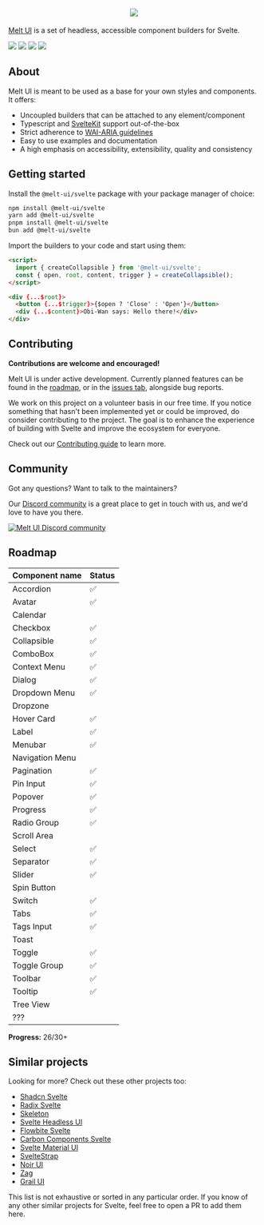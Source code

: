 <h1 align="center">
 <img align="center" src="https://raw.githubusercontent.com/melt-ui/melt-ui/main/static/banner.png"  />
</h1>

[Melt UI](https://www.melt-ui.com/) is a set of headless, accessible component
builders for Svelte.

[![](https://img.shields.io/npm/v/@melt-ui/svelte?style=flat-square)](https://www.npmjs.com/package/@melt-ui/svelte)
[![](https://img.shields.io/github/actions/workflow/status/melt-ui/melt-ui/ci.yaml?style=flat-square)](https://github.com/melt-ui/melt-ui/actions/workflows/ci.yaml)
![](https://img.shields.io/github/license/melt-ui/melt-ui?style=flat-square)
[![](https://dcbadge.vercel.app/api/server/2QDjZkYunf?style=flat-square)](https://discord.gg/2QDjZkYunf)

## About

Melt UI is meant to be used as a base for your own styles and components. It
offers:

- Uncoupled builders that can be attached to any element/component
- Typescript and [SvelteKit](https://kit.svelte.dev/) support out-of-the-box
- Strict adherence to [WAI-ARIA guidelines](https://www.w3.org/WAI/ARIA/apg/)
- Easy to use examples and documentation
- A high emphasis on accessibility, extensibility, quality and consistency

## Getting started

Install the `@melt-ui/svelte` package with your package manager of choice:

```sh
npm install @melt-ui/svelte
yarn add @melt-ui/svelte
pnpm install @melt-ui/svelte
bun add @melt-ui/svelte
```

Import the builders to your code and start using them:

```html
<script>
  import { createCollapsible } from '@melt-ui/svelte';
  const { open, root, content, trigger } = createCollapsible();
</script>

<div {...$root}>
  <button {...$trigger}>{$open ? 'Close' : 'Open'}</button>
  <div {...$content}>Obi-Wan says: Hello there!</div>
</div>
```

## Contributing

**Contributions are welcome and encouraged!**

Melt UI is under active development. Currently planned features can be found in
the [roadmap](#roadmap), or in the
[issues tab](https://github.com/melt-ui/melt-ui/issues), alongside bug reports.

We work on this project on a volunteer basis in our free time. If you notice
something that hasn't been implemented yet or could be improved, do consider
contributing to the project. The goal is to enhance the experience of building
with Svelte and improve the ecosystem for everyone.

Check out our [Contributing guide](./CONTRIBUTING.md) to learn more.

## Community

Got any questions? Want to talk to the maintainers?

Our [Discord community](https://discord.gg/2QDjZkYunf) is a great place to get
in touch with us, and we'd love to have you there.

<a href="https://discord.gg/2QDjZkYunf" alt="Melt UI Discord community">
<picture>
  <source media="(prefers-color-scheme: dark)" srcset="https://invidget.switchblade.xyz/2QDjZkYunf">
  <img alt="Melt UI Discord community" src="https://invidget.switchblade.xyz/2QDjZkYunf?theme=light">
</picture>
</a>

## Roadmap

| Component name  | Status |
| --------------- | ------ |
| Accordion       | ✅     |
| Avatar          | ✅     |
| Calendar        |        |
| Checkbox        | ✅     |
| Collapsible     | ✅     |
| ComboBox        | ✅     |
| Context Menu    | ✅     |
| Dialog          | ✅     |
| Dropdown Menu   | ✅     |
| Dropzone        |        |
| Hover Card      | ✅     |
| Label           | ✅     |
| Menubar         | ✅     |
| Navigation Menu |        |
| Pagination      | ✅     |
| Pin Input       | ✅     |
| Popover         | ✅     |
| Progress        | ✅     |
| Radio Group     | ✅     |
| Scroll Area     |        |
| Select          | ✅     |
| Separator       | ✅     |
| Slider          | ✅     |
| Spin Button     |        |
| Switch          | ✅     |
| Tabs            | ✅     |
| Tags Input      | ✅     |
| Toast           |        |
| Toggle          | ✅     |
| Toggle Group    | ✅     |
| Toolbar         | ✅     |
| Tooltip         | ✅     |
| Tree View       |        |
| ???             |        |

**Progress:** 26/30+

## Similar projects

Looking for more? Check out these other projects too:

- [Shadcn Svelte](https://shadcn-svelte.com/)
- [Radix Svelte](https://radix-svelte.com/)
- [Skeleton](https://skeleton.dev/)
- [Svelte Headless UI](https://svelte-headlessui.goss.io/docs)
- [Flowbite Svelte](https://flowbite-svelte.com/)
- [Carbon Components Svelte](https://github.com/carbon-design-system/carbon-components-svelte/)
- [Svelte Material UI](https://sveltematerialui.com/)
- [SvelteStrap](https://github.com/bestguy/sveltestrap)
- [Noir UI](https://github.com/khairulhaaziq/noir-ui)
- [Zag](https://github.com/chakra-ui/zag)
- [Grail UI](https://grail-ui.vercel.app/)

This list is not exhaustive or sorted in any particular order. If you know of
any other similar projects for Svelte, feel free to open a PR to add them here.
